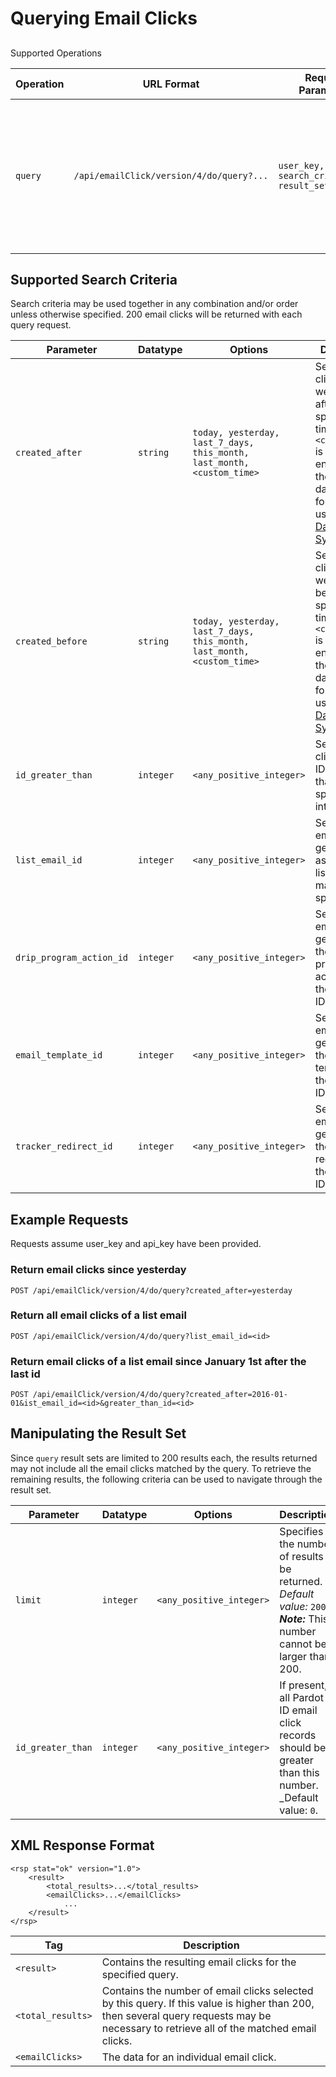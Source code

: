 
# Querying Email Clicks


##
[](#supported-operations-a-name-supported-operations-id-supported-operations-a-)Supported Operations<a name="25691-supported-operations" id="supported-operations"></a>

| **Operation** | **URL Format**                             | **Required Parameters** | **Description**  |
| ------------- | ------------------------------------------ | ----------------------- | -----------------|
| `query` | `/api/emailClick/version/4/do/query?...` | `user_key, api_key, search_criteria, result_set_criteria` | Returns the email clicks matching the specified criteria parameters. Also see [email clicks](../object-field-references#email-clicks) in [Object Field References](../object-field-references). |

## [](#supported-search-criteria-)Supported Search Criteria

Search criteria may be used together in any combination and/or order unless otherwise specified. 200 email clicks will be returned with each query request.

| **Parameter** | **Datatype**                               | **Options**             | **Description**  |
| ------------- | ------------------------------------------ | ----------------------- | -----------------|
| `created_after` | `string` | `today, yesterday, last_7_days, this_month, last_month, <custom_time>` | Selects email clicks that were created after the specified time. If a `<custom_time>` is used, ensure that the specified date is formatted using [GNU Date Input Syntax](http://www.gnu.org/software/tar/manual/html_node/Date-input-formats.html). |
| `created_before` | `string` | `today, yesterday, last_7_days, this_month, last_month, <custom_time>` | Selects email clicks that were created before the specified time. If a `<custom_time>` is used, ensure that the specified date is formatted using [GNU Date Input Syntax](http://www.gnu.org/software/tar/manual/html_node/Date-input-formats.html). |
| `id_greater_than` | `integer` | `<any_positive_integer>` | Selects email clicks with IDs greater than the specified integer. |
| `list_email_id` | `integer` | `<any_positive_integer>` | Selects only email clicks generated by assets whose list email matches the specified ID. |
| `drip_program_action_id` | `integer` | `<any_positive_integer>` | Selects only email clicks generated by the drip program action with the specified ID. |
| `email_template_id` | `integer` | `<any_positive_integer>` | Selects only email clicks generated by the email template with the specified ID. |
| `tracker_redirect_id` | `integer` | `<any_positive_integer>` | Selects only email clicks generated by the tracker redirect with the specified ID. |


## [](#example-requests-)Example Requests

Requests assume user_key and api_key have been provided.

### Return email clicks since yesterday
```
POST /api/emailClick/version/4/do/query?created_after=yesterday
```

### Return all email clicks of a list email
```
POST /api/emailClick/version/4/do/query?list_email_id=<id>
```

### Return email clicks of a list email since January 1st after the last id
```
POST /api/emailClick/version/4/do/query?created_after=2016-01-01&ist_email_id=<id>&greater_than_id=<id>
```

## [](#manipulating-the-result-set-)Manipulating the Result Set

Since `query` result sets are limited to 200 results each, the results returned may not include all the email clicks matched by the query. To retrieve the remaining results, the following criteria can be used to navigate through the result set.

| **Parameter** | **Datatype**                               | **Options**             | **Description**  |
| ------------- | ------------------------------------------ | ----------------------- | -----------------|
| `limit` | `integer` | `<any_positive_integer>` | Specifies the number of results to be returned. _Default value:_ `200`. **_Note:_** This number cannot be larger than 200. |
| `id_greater_than` | `integer` | `<any_positive_integer>` | If present, all Pardot ID email click records should be greater than this number. _Default value: `0`. |

## [](#xml-response-format-)XML Response Format

```
<rsp stat="ok" version="1.0">
    <result>
        <total_results>...</total_results>
        <emailClicks>...</emailClicks>
            ...
    </result>
</rsp>
```

| **Tag** | **Description** |
| ------- | --------------- |
| `<result>` | Contains the resulting email clicks for the specified query. |
| `<total_results>` | Contains the number of email clicks selected by this query. If this value is higher than 200, then several query requests may be necessary to retrieve all of the matched email clicks. |
| `<emailClicks>` | The data for an individual email click. 